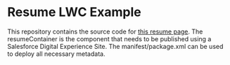 # Resume LWC Example

This repository contains the source code for [this resume page](https://gustavozbulhoes-dev-ed.my.site.com/resume/). The resumeContainer is the component that needs to be published using a Salesforce Digital Experience Site. The manifest/package.xml can be used to deploy all necessary metadata.
